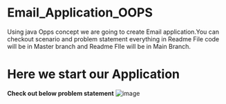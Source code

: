# Email_Application_OOPS
Using java Opps concept we are going to create Email application.You can checkout scenario and problem statement everything in Readme File code will be in Master branch and Readme FIle will be in Main Branch.


# Here we start our Application 
**Check out below problem statement**
![image](https://github.com/saitejesh12345/Email_Application_OOPS/assets/108732167/c4c0dc76-1459-4a1c-b85c-cc74ef32f97a)
